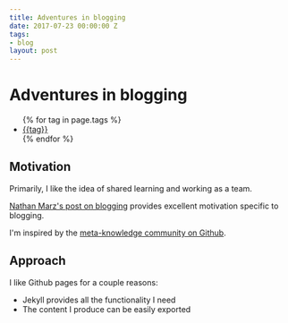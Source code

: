 ```yaml
---
title: Adventures in blogging
date: 2017-07-23 00:00:00 Z
tags:
- blog
layout: post
---
```


# Adventures in blogging

<ul class="tags">
{% for tag in page.tags %}
  <li><a href="/tags#{{tag}}">{{tag}}</a></li>
{% endfor %}
</ul>

## Motivation

Primarily, I like the idea of shared learning and working as a team.

[Nathan Marz's post on blogging](http://nathanmarz.com/blog/you-should-blog-even-if-you-have-no-readers.html) provides excellent motivation specific to blogging.

I'm inspired by the [meta-knowledge community on Github](https://github.com/RichardLitt/meta-knowledge).

## Approach

I like Github pages for a couple reasons:

* Jekyll provides all the functionality I need
* The content I produce can be easily exported

